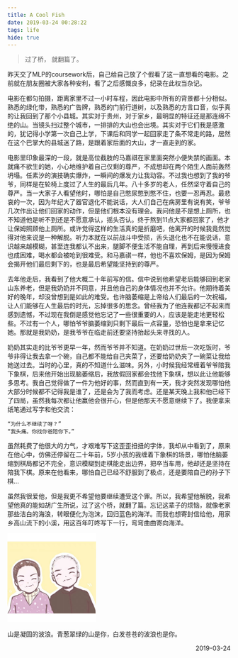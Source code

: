 ```yaml
---
title: A Cool Fish
date: 2019-03-24 00:28:22
tags: life
hide: true
---
```

> 过了桥， 就翻篇了。

昨天交了MLP的coursework后，自己给自己放了个假看了这一直想看的电影。之前就在朋友圈被大家各种安利，看了之后感慨良多，纪录在此权当杂记。

电影在都匀拍摄，距离家里不过一小时车程，因此电影中所有的背景都十分相似。熟悉的绿化带，熟悉的广告牌，熟悉的门前行道树，以及熟悉的方言口音，似乎真的让我回到了那个小县城。其实对于贵州，对于家乡，最明显的特征还是那连绵不绝的山。当镜头扫过整个城市，一排排的大山也会出境。其实对于它们我是感激的，犹记得小学第一次自己上学，下课后和同学一起回家走了条不常走的路，居然在这个巴掌大的县城迷了路，是跟着家后面的大山，才一直走到的家。

电影里印象最深的一段，就是高位截肢的马嘉祺在家里面突然小便失禁的画面。本就痛不欲生的她，小心地维护着自己仅剩的尊严，不成想却在两个陌生人面前轰然坍塌。任素汐的演技确实爆炸，一瞬间的爆发力让我动容。不过我也想到了我的爷爷，同样是在轮椅上度过了人生的最后几年。八十多岁的老人，任然坚守着自己的尊严。当一大家子人看望他时，哪怕是自己憋尿憋到憋不住，也要一忍再忍。最悲哀的一次，因为年纪大了器官退化不能说话，大人们自己在病房里有说有笑，爷爷几次作出让他们回家的动作，但是他们根本没有理会。我问他是不是想上厕所，也不知道他是听不到还是不愿意承认，摇头否认。终于熬到11点大家都回家了，他才让保姆照顾他上厕所。或许觉得这样的生活真的是折磨吧，他离开的时候我竟然觉得对他来说是一种解脱。听力本就在以前战斗中受损，舌头退化也不在能说话，意识越来越模糊，甚至连我都认不出来，腿脚不便生活不能自理，再到后来慢慢进食也成困难，喝水都会被呛到很难受。和马嘉祺一样，他也不喜欢保姆，是因为保姆会揭开他们最后剩下的，也是最后希望能坚持到的尊严。

去年他走后，我看到了他大概二十年前写的信。信中说到他希望老后能够回到老家山东养老，但是我奶奶并不同意，并且他自己的身体情况也并不允许。他期待着美好的晚年，却没曾想到是如此的难受。也许脑萎缩是上帝给人们最后的一次祝福，让人们能够在人生最后的时光，忘掉很多的思念。曾经我为了他连我都记不起来而感到遗憾，不过现在我倒是感觉他忘记了一些很重要的人，应该是能走地更轻松些。不过有一个人，哪怕爷爷脑萎缩到只剩下最后一点容量，恐怕也是拿来记忆她。那就是我奶奶，是我爷爷在临走前还要坚持抬起头来寻找的人。

奶奶其实走的比爷爷更早一年，然而爷爷并不知道。在奶奶过世后一次吃饭时，爷爷非得让我去拿一个碗，自己都不能给自己夹菜了，还要给奶奶夹了一碗菜让我给她送过去。当时的心里，真的不知道什么滋味。另外，小时候我经常缠着爷爷陪我下象棋，后来他开始出现脑萎缩后，我放假回家都会找他下象棋，想以此让他能够多思考。我自己觉得做了一件为他好的事，然而直到有一天，我才突然发现哪怕他大部分时候都不记得我是谁了，还是会为了我而考虑。还是某天晚上我和他已经下了四局，虽然我每次都让他赢他会很开心，但是他那天不愿意继续下了。我便拿来纸笔通过写字和他交流：
```
“为什么不继续了呀？”
“我头痛。你找你爸陪你下。”
```
虽然耗费了他很大的力气，才艰难写下这歪歪扭扭的字体，我却从中看到了，原来在他心中，仿佛还停留在二十年前，5岁小孩的我缠着下象棋的场景，哪怕他脑萎缩到棋局都记不完全，意识模糊到走棋能走出边界，把卒当车用，他却还是坚持在陪我下棋。原来在他看来，哪怕自己已经不舒服到了极点，还是要陪自己的孙子下棋...

虽然我很爱他，但是我更不希望他要继续遭受这个罪。所以，我希望他解脱，我希望他真的能如胡广生所说，过了这个桥，就翻了篇。忘记这辈子的烦恼，就像老家那些洁白的海浪，转眼便化为泡沫，回归蓝色的海洋。而我也想寄封信给他，用家乡高山流下的小溪，用这百年叮咚写下一行，弯弯曲曲寄向海洋。

<img src="/res/life/grandparent.JPG" alt="drawing" width="200"/>


山是凝固的波浪。青葱翠绿的山是你，白发苍苍的波浪也是你。
<p align="right">2019-03-24</p>